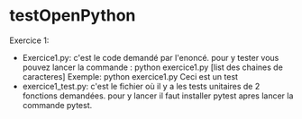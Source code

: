 # testOpenPython
Exercice 1:
* Exercice1.py: c'est le code demandé par l'enoncé. pour y tester vous pouvez lancer la commande : python exercice1.py [list des chaines de caracteres] Exemple: python exercice1.py Ceci est un test
* exercice1_test.py: c'est le fichier où il y a les tests unitaires de 2 fonctions demandées. pour y lancer il faut installer pytest apres lancer la commande pytest.


